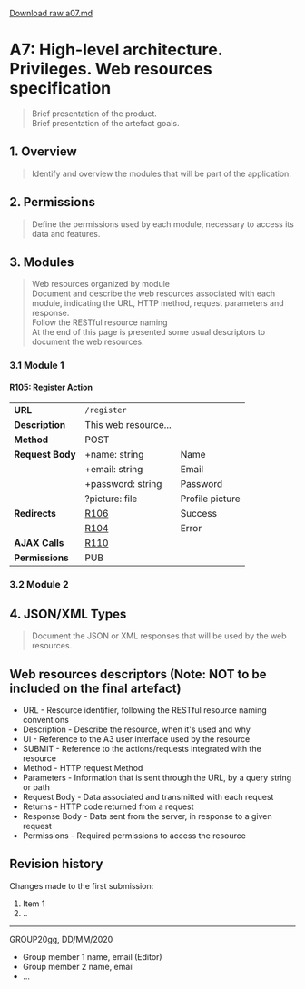 [Download raw a07.md](uploads/12234f4f12f8ac55b9eb21501b972a0b/a07.md)

# A7: High-level architecture. Privileges. Web resources specification

> Brief presentation of the product.  
> Brief presentation of the artefact goals.

## 1. Overview

> Identify and overview the modules that will be part of the application.  

## 2. Permissions

> Define the permissions used by each module, necessary to access its data and features.  

## 3. Modules

> Web resources organized by module  
> Document and describe the web resources associated with each module, indicating the URL, HTTP method, request parameters and response.  
> Follow the RESTful resource naming  
> At the end of this page is presented some usual descriptors to document the web resources.

### 3.1 Module 1

#### R105: Register Action

|   |   |   |
|---|---|---|
| **URL**          | `/register` |  |
| **Description**  | This web resource... |  |
| **Method**       | POST |   |
| **Request Body** | +name: string | Name  |
|   | +email: string | Email  |
|   | +password: string | Password  |
|   | ?picture: file | Profile picture  |
| **Redirects**    | [R106](#r106) | Success |
|   | [R104](#r104) | Error |
| **AJAX Calls** | [R110](#r110) |  |
| **Permissions** | PUB |  |

### 3.2 Module 2

## 4. JSON/XML Types

> Document the JSON or XML responses that will be used by the web resources.  

## Web resources descriptors (Note: **NOT to be included on the final artefact**)

* URL - Resource identifier, following the RESTful resource naming conventions 
* Description - Describe the resource, when it's used and why
* UI - Reference to the A3 user interface used by the resource
* SUBMIT - Reference to the actions/requests integrated with the resource
* Method - HTTP request Method
* Parameters - Information that is sent through the URL, by a query string or path
* Request Body - Data associated and transmitted with each request
* Returns - HTTP code returned from a request
* Response Body - Data sent from the server, in response to a given request
* Permissions - Required permissions to access the resource

## Revision history

Changes made to the first submission:
1. Item 1
1. ..

***
GROUP20gg, DD/MM/2020
 
* Group member 1 name, email (Editor)
* Group member 2 name, email
* ...